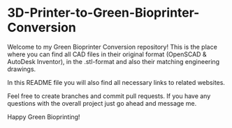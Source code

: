 # 3D-Printer-to-Green-Bioprinter-Conversion

Welcome to my Green Bioprinter Conversion repository! This is the place where you can find all CAD files in their original format (OpenSCAD & AutoDesk Inventor), in the .stl-format and also their matching engineering drawings. 

In this README file you will also find all necessary links to related websites. 

Feel free to create branches and commit pull requests. If you have any questions with the overall project just go ahead and message me. 

Happy Green Bioprinting!
